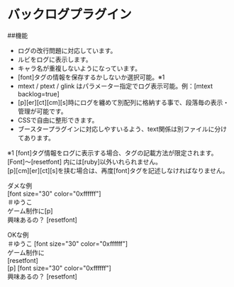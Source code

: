 # バックログプラグイン  

##機能
* ログの改行問題に対応しています。
* ルビをログに表示します。
* キャラ名が重複しないようになっています。
* [font]タグの情報を保存するかしないか選択可能。※1
* mtext / ptext / glink はパラメーター指定でログ表示可能。例：[mtext backlog=true]
* [p][er][ct][cm][s]時にログを纏めて別配列に格納する事で、段落毎の表示・管理が可能です。
* CSSで自由に整形できます。
* ブースタープラグインに対応しやすいるよう、text関係は別ファイルに分けてあります。

※1 [font]タグ情報をログに表示する場合、タグの記載方法が限定されます。  
[Font]～[resetfont] 内には[ruby]以外いれられません。  
[p][cm][er][ct][s]を挟む場合は、再度[font]タグを記述しなければなりません。
  
ダメな例  
[font  size="30"  color="0xffffff"]  
＃ゆうこ  
ゲーム制作に[p]  
興味あるの？
[resetfont]  

OKな例  
＃ゆうこ 
[font  size="30"  color="0xffffff"]  
ゲーム制作に  
[resetfont]  
[p]
[font  size="30"  color="0xffffff"]  
興味あるの？ 
[resetfont]
